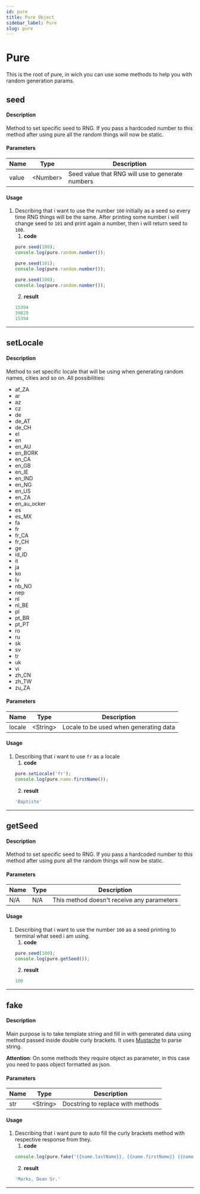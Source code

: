 ```yaml
---
id: pure
title: Pure Object
sidebar_label: Pure
slug: pure
---
```


# Pure

This is the root of pure, in wich you can use some methods to help you with random generation params.

## seed

#### Description
Method to set specific seed to RNG. If you pass a hardcoded number to this method after using pure all the random things will now be static.
#### Parameters
| Name  | Type      | Description                                      |
| ----- | --------- | ------------------------------------------------ |
| value | <Number\> | Seed value that RNG will use to generate numbers |
#### Usage
1. Describing that i want to use the number `100` initially as a seed so every time RNG things will be the same. After printing some number i will change seed to `101` and print again a number, then i will return seed to `100`.
    1. **code**
    ```js
    pure.seed(100);
    console.log(pure.random.number());

    pure.seed(101);
    console.log(pure.random.number());

    pure.seed(100);
    console.log(pure.random.number());
    ```
    2. **result**
    ```js
    15394
    39829
    15394
    ```

------------------------------------------------------------------------------

## setLocale

#### Description
Method to set specific locale that will be using when generating random names, cities and so on. All possibilities:
- af_ZA
- ar
- az
- cz
- de
- de_AT
- de_CH
- el
- en
- en_AU
- en_BORK
- en_CA
- en_GB
- en_IE
- en_IND
- en_NG
- en_US
- en_ZA
- en_au_ocker
- es
- es_MX
- fa
- fr
- fr_CA
- fr_CH
- ge
- id_ID
- it
- ja
- ko
- lv
- nb_NO
- nep
- nl
- nl_BE
- pl
- pt_BR
- pt_PT
- ro
- ru
- sk
- sv
- tr
- uk
- vi
- zh_CN
- zh_TW
- zu_ZA
#### Parameters
| Name   | Type      | Description                            |
| ------ | --------- | -------------------------------------- |
| locale | <String\> | Locale to be used when generating data |
#### Usage
1. Describing that i want to use `fr` as a locale
    1. **code**
    ```js
    pure.setLocale('fr');
    console.log(pure.name.firstName());
    ```
    2. **result**
    ```js
    'Baptiste'
    ```

------------------------------------------------------------------------------
## getSeed

#### Description
Method to set specific seed to RNG. If you pass a hardcoded number to this method after using pure all the random things will now be static.
#### Parameters
| Name          | Type          | Description                                |
| ------------- | ------------- | ------------------------------------------ |
| N/A           | N/A           | This method doesn't receive any parameters |
#### Usage
1. Describing that i want to use the number `100` as a seed printing to terminal what seed i am using.
    1. **code**
    ```js
    pure.seed(100);
    console.log(pure.getSeed());
    ```
    2. **result**
    ```js
    100
    ```

------------------------------------------------------------------------------
## fake

#### Description
Main purpose is to take template string and fill in with generated data using method passed inside double curly brackets. It uses [Mustache](./pure/helpers#mustache) to parse string.

**Attention**: On some methods they require object as parameter, in this case you need to pass object formatted as json.
#### Parameters
| Name | Type      | Description                       |
| ---- | --------- | --------------------------------- |
| str  | <String\> | Docstring to replace with methods |
#### Usage
1. Describing that i want pure to auto fill the curly brackets method with respective response from they.
    1. **code**
    ```js
    console.log(pure.fake('{{name.lastName}}, {{name.firstName}} {{name.suffix}}'));
    ```
    2. **result**
    ```js
    'Marks, Dean Sr.'
    ```

------------------------------------------------------------------------------